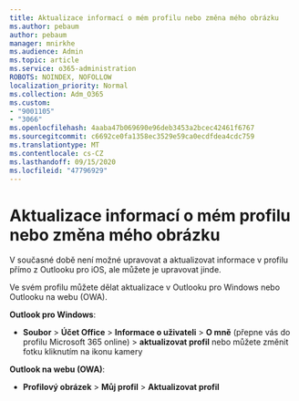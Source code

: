 ```yaml
---
title: Aktualizace informací o mém profilu nebo změna mého obrázku
ms.author: pebaum
author: pebaum
manager: mnirkhe
ms.audience: Admin
ms.topic: article
ms.service: o365-administration
ROBOTS: NOINDEX, NOFOLLOW
localization_priority: Normal
ms.collection: Adm_O365
ms.custom:
- "9001105"
- "3066"
ms.openlocfilehash: 4aaba47b069690e96deb3453a2bcec42461f6767
ms.sourcegitcommit: c6692ce0fa1358ec3529e59ca0ecdfdea4cdc759
ms.translationtype: MT
ms.contentlocale: cs-CZ
ms.lasthandoff: 09/15/2020
ms.locfileid: "47796929"
---
```

# <a name="update-my-profile-information-or-change-my-picture"></a>Aktualizace informací o mém profilu nebo změna mého obrázku

V současné době není možné upravovat a aktualizovat informace v profilu přímo z Outlooku pro iOS, ale můžete je upravovat jinde. 

Ve svém profilu můžete dělat aktualizace v Outlooku pro Windows nebo Outlooku na webu (OWA). 

**Outlook pro Windows**: 

- **Soubor**  >  **Účet Office**  >  **Informace o uživateli**  >  **O mně** (přepne vás do profilu Microsoft 365 online) > **aktualizovat profil** nebo můžete změnit fotku kliknutím na ikonu kamery  
  
**Outlook na webu (OWA)**: 

- **Profilový obrázek**  >  **Můj profil**  >  **Aktualizovat profil**
